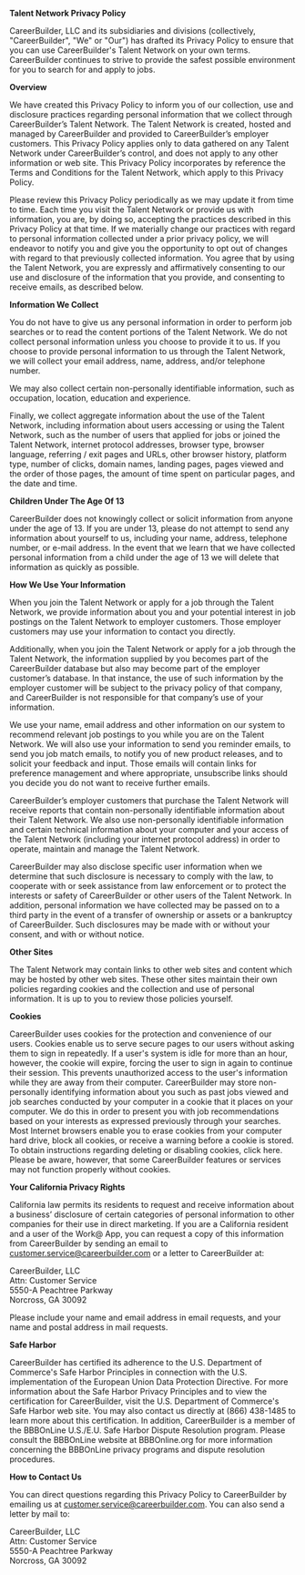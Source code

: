 **Talent Network Privacy Policy**

  
CareerBuilder, LLC and its subsidiaries and divisions (collectively, "CareerBuilder", "We" or "Our") has drafted its Privacy Policy to ensure that you can use CareerBuilder's Talent Network on your own terms. CareerBuilder continues to strive to provide the safest possible environment for you to search for and apply to jobs.  
  
  
**Overview**  
  
We have created this Privacy Policy to inform you of our collection, use and disclosure practices regarding personal information that we collect through CareerBuilder’s Talent Network. The Talent Network is created, hosted and managed by CareerBuilder and provided to CareerBuilder’s employer customers. This Privacy Policy applies only to data gathered on any Talent Network under CareerBuilder’s control, and does not apply to any other information or web site. This Privacy Policy incorporates by reference the Terms and Conditions for the Talent Network, which apply to this Privacy Policy.  
  
Please review this Privacy Policy periodically as we may update it from time to time. Each time you visit the Talent Network or provide us with information, you are, by doing so, accepting the practices described in this Privacy Policy at that time. If we materially change our practices with regard to personal information collected under a prior privacy policy, we will endeavor to notify you and give you the opportunity to opt out of changes with regard to that previously collected information. You agree that by using the Talent Network, you are expressly and affirmatively consenting to our use and disclosure of the information that you provide, and consenting to receive emails, as described below.  
  
  
**Information We Collect**  
  
You do not have to give us any personal information in order to perform job searches or to read the content portions of the Talent Network. We do not collect personal information unless you choose to provide it to us. If you choose to provide personal information to us through the Talent Network, we will collect your email address, name, address, and/or telephone number.  
  
We may also collect certain non-personally identifiable information, such as occupation, location, education and experience.  
  
Finally, we collect aggregate information about the use of the Talent Network, including information about users accessing or using the Talent Network, such as the number of users that applied for jobs or joined the Talent Network, internet protocol addresses, browser type, browser language, referring / exit pages and URLs, other browser history, platform type, number of clicks, domain names, landing pages, pages viewed and the order of those pages, the amount of time spent on particular pages, and the date and time.  
  
  
**Children Under The Age Of 13**  
  
CareerBuilder does not knowingly collect or solicit information from anyone under the age of 13. If you are under 13, please do not attempt to send any information about yourself to us, including your name, address, telephone number, or e-mail address. In the event that we learn that we have collected personal information from a child under the age of 13 we will delete that information as quickly as possible.  
  
  
**How We Use Your Information**  
  
When you join the Talent Network or apply for a job through the Talent Network, we provide information about you and your potential interest in job postings on the Talent Network to employer customers. Those employer customers may use your information to contact you directly.  
  
  
Additionally, when you join the Talent Network or apply for a job through the Talent Network, the information supplied by you becomes part of the CareerBuilder database but also may become part of the employer customer’s database. In that instance, the use of such information by the employer customer will be subject to the privacy policy of that company, and CareerBuilder is not responsible for that company’s use of your information.  
  
We use your name, email address and other information on our system to recommend relevant job postings to you while you are on the Talent Network. We will also use your information to send you reminder emails, to send you job match emails, to notify you of new product releases, and to solicit your feedback and input. Those emails will contain links for preference management and where appropriate, unsubscribe links should you decide you do not want to receive further emails.  
  
CareerBuilder’s employer customers that purchase the Talent Network will receive reports that contain non-personally identifiable information about their Talent Network. We also use non-personally identifiable information and certain technical information about your computer and your access of the Talent Network (including your internet protocol address) in order to operate, maintain and manage the Talent Network.  
  
CareerBuilder may also disclose specific user information when we determine that such disclosure is necessary to comply with the law, to cooperate with or seek assistance from law enforcement or to protect the interests or safety of CareerBuilder or other users of the Talent Network. In addition, personal information we have collected may be passed on to a third party in the event of a transfer of ownership or assets or a bankruptcy of CareerBuilder. Such disclosures may be made with or without your consent, and with or without notice.  
  
  
**Other Sites**  
  
The Talent Network may contain links to other web sites and content which may be hosted by other web sites. These other sites maintain their own policies regarding cookies and the collection and use of personal information. It is up to you to review those policies yourself.  
  
  
**Cookies**  
  
CareerBuilder uses cookies for the protection and convenience of our users. Cookies enable us to serve secure pages to our users without asking them to sign in repeatedly. If a user's system is idle for more than an hour, however, the cookie will expire, forcing the user to sign in again to continue their session. This prevents unauthorized access to the user's information while they are away from their computer. CareerBuilder may store non-personally identifying information about you such as past jobs viewed and job searches conducted by your computer in a cookie that it places on your computer. We do this in order to present you with job recommendations based on your interests as expressed previously through your searches. Most Internet browsers enable you to erase cookies from your computer hard drive, block all cookies, or receive a warning before a cookie is stored. To obtain instructions regarding deleting or disabling cookies, click here. Please be aware, however, that some CareerBuilder features or services may not function properly without cookies.  
  
  
**Your California Privacy Rights**  
  
California law permits its residents to request and receive information about a business’ disclosure of certain categories of personal information to other companies for their use in direct marketing. If you are a California resident and a user of the Work@ App, you can request a copy of this information from CareerBuilder by sending an email to customer.service@careerbuilder.com or a letter to CareerBuilder at:  
  
CareerBuilder, LLC  
Attn: Customer Service  
5550-A Peachtree Parkway  
Norcross, GA 30092  
  
Please include your name and email address in email requests, and your name and postal address in mail requests.  
  
  
**Safe Harbor**  
  
CareerBuilder has certified its adherence to the U.S. Department of Commerce's Safe Harbor Principles in connection with the U.S. implementation of the European Union Data Protection Directive. For more information about the Safe Harbor Privacy Principles and to view the certification for CareerBuilder, visit the U.S. Department of Commerce's Safe Harbor web site. You may also contact us directly at (866) 438-1485 to learn more about this certification. In addition, CareerBuilder is a member of the BBBOnLine U.S./E.U. Safe Harbor Dispute Resolution program. Please consult the BBBOnLine website at BBBOnline.org for more information concerning the BBBOnLine privacy programs and dispute resolution procedures.  
  
  
**How to Contact Us**  
  
You can direct questions regarding this Privacy Policy to CareerBuilder by emailing us at customer.service@careerbuilder.com. You can also send a letter by mail to:  
  
CareerBuilder, LLC  
Attn: Customer Service  
5550-A Peachtree Parkway  
Norcross, GA 30092